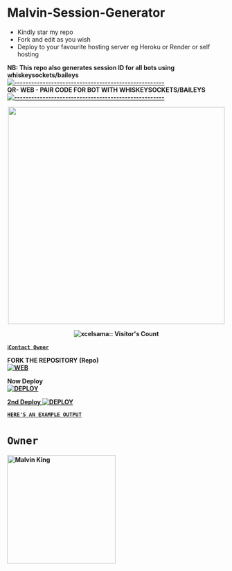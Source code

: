 # Malvin-Session-Generator
- Kindly star my repo
- Fork and edit as you wish
- Deploy to your favourite hosting server eg Heroku or Render or self hosting

<strong>NB:<strong/> This repo also generates session ID for all bots using whiskeysockets/baileys
[![-----------------------------------------------------](https://raw.githubusercontent.com/andreasbm/readme/master/assets/lines/colored.png)](#table-of-contents)
<br/>QR- WEB - PAIR CODE FOR BOT WITH WHISKEYSOCKETS/BAILEYS
[![-----------------------------------------------------](https://raw.githubusercontent.com/andreasbm/readme/master/assets/lines/colored.png)](#table-of-contents)
<p align="center">
   <a href="https://github.com/kingmalvn">
    <img src="https://telegra.ph/file/dc73e16b9988c7c56b56f.jpg" width="500">
     
</a>
 <p align="center"><img src="https://profile-counter.glitch.me/{kingmalvn}/count.svg" alt="xcelsama:: Visitor's Count" /></p>



[`ℹ️Contact Owner`](https://wa.me/263714757857)

FORK THE REPOSITORY (Repo) 
    <br>
<a href="https://github.com/kingmalvn/malvin.session"><img title="WEB" src="https://img.shields.io/badge/FORK Malvin-QR?color=green&style=for-the-badge&logo=stackshare"></a>

Now Deploy
    <br>
<a href='https://dashboard.heroku.com/new?template=https://github.com/kingmalvn/malvin.session' target="_blank"><img alt='DEPLOY' src='https://img.shields.io/badge/-DEPLOY-blue?style=for-the-badge&logo=heroku&logoColor=white'/>

2nd Deploy 
<a href='https://dashboard.render.com/new?template=https://github.com/kingmalvn/malvin.session' target="_blank"><img alt='DEPLOY' src='https://img.shields.io/badge/-DEPLOY-black?style=for-the-badge&logo=Render&logoColor=white'/>


[`HERE'S AN EXAMPLE OUTPUT`](https://wasi-session-test-2d5de70f8522.herokuapp.com)
# `Owner`

 <a href="https://github.com/kingmalvn"><img src="https://github.com/kingmalvn.png" width="250" height="250" alt=" Malvin King"/></a>

